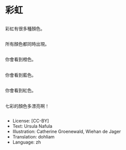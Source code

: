 # 彩虹

##
彩虹有很多種顏色。

##
所有顏色都同時出現。

##
你會看到橙色。

##
你會看到藍色。

##
你會看到紅色。

##
七彩的顏色多漂亮啊！

##
* License: [CC-BY]
* Text: Ursula Nafula
* Illustration: Catherine Groenewald, Wiehan de Jager
* Translation: dohliam
* Language: zh
